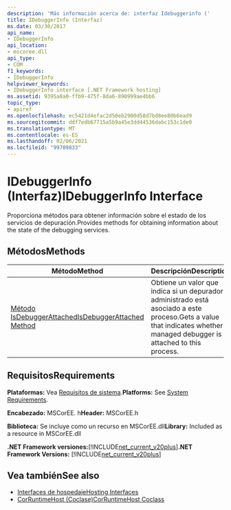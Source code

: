 ```yaml
---
description: 'Más información acerca de: interfaz Idebuggerinfo ('
title: IDebuggerInfo (Interfaz)
ms.date: 03/30/2017
api_name:
- IDebuggerInfo
api_location:
- mscoree.dll
api_type:
- COM
f1_keywords:
- IDebuggerInfo
helpviewer_keywords:
- IDebuggerInfo interface [.NET Framework hosting]
ms.assetid: 9395a8a0-ffb9-475f-8da6-890999ae4bb6
topic_type:
- apiref
ms.openlocfilehash: ec5421d4efac2d50eb2900d58d7bd8ee80b6ead9
ms.sourcegitcommit: ddf7edb67715a5b9a45e3dd44536dabc153c1de0
ms.translationtype: MT
ms.contentlocale: es-ES
ms.lasthandoff: 02/06/2021
ms.locfileid: "99709833"
---
```

# <a name="idebuggerinfo-interface"></a><span data-ttu-id="04acc-103">IDebuggerInfo (Interfaz)</span><span class="sxs-lookup"><span data-stu-id="04acc-103">IDebuggerInfo Interface</span></span>

<span data-ttu-id="04acc-104">Proporciona métodos para obtener información sobre el estado de los servicios de depuración.</span><span class="sxs-lookup"><span data-stu-id="04acc-104">Provides methods for obtaining information about the state of the debugging services.</span></span>  
  
## <a name="methods"></a><span data-ttu-id="04acc-105">Métodos</span><span class="sxs-lookup"><span data-stu-id="04acc-105">Methods</span></span>  
  
|<span data-ttu-id="04acc-106">Método</span><span class="sxs-lookup"><span data-stu-id="04acc-106">Method</span></span>|<span data-ttu-id="04acc-107">Descripción</span><span class="sxs-lookup"><span data-stu-id="04acc-107">Description</span></span>|  
|------------|-----------------|  
|[<span data-ttu-id="04acc-108">Método IsDebuggerAttached</span><span class="sxs-lookup"><span data-stu-id="04acc-108">IsDebuggerAttached Method</span></span>](idebuggerinfo-isdebuggerattached-method.md)|<span data-ttu-id="04acc-109">Obtiene un valor que indica si un depurador administrado está asociado a este proceso.</span><span class="sxs-lookup"><span data-stu-id="04acc-109">Gets a value that indicates whether a managed debugger is attached to this process.</span></span>|  
  
## <a name="requirements"></a><span data-ttu-id="04acc-110">Requisitos</span><span class="sxs-lookup"><span data-stu-id="04acc-110">Requirements</span></span>  

 <span data-ttu-id="04acc-111">**Plataformas:** Vea [Requisitos de sistema](../../get-started/system-requirements.md).</span><span class="sxs-lookup"><span data-stu-id="04acc-111">**Platforms:** See [System Requirements](../../get-started/system-requirements.md).</span></span>  
  
 <span data-ttu-id="04acc-112">**Encabezado:** MSCorEE. h</span><span class="sxs-lookup"><span data-stu-id="04acc-112">**Header:** MSCorEE.h</span></span>  
  
 <span data-ttu-id="04acc-113">**Biblioteca:** Se incluye como un recurso en MSCorEE.dll</span><span class="sxs-lookup"><span data-stu-id="04acc-113">**Library:** Included as a resource in MSCorEE.dll</span></span>  
  
 <span data-ttu-id="04acc-114">**.NET Framework versiones:**[!INCLUDE[net_current_v20plus](../../../../includes/net-current-v20plus-md.md)]</span><span class="sxs-lookup"><span data-stu-id="04acc-114">**.NET Framework Versions:** [!INCLUDE[net_current_v20plus](../../../../includes/net-current-v20plus-md.md)]</span></span>  
  
## <a name="see-also"></a><span data-ttu-id="04acc-115">Vea también</span><span class="sxs-lookup"><span data-stu-id="04acc-115">See also</span></span>

- [<span data-ttu-id="04acc-116">Interfaces de hospedaje</span><span class="sxs-lookup"><span data-stu-id="04acc-116">Hosting Interfaces</span></span>](hosting-interfaces.md)
- [<span data-ttu-id="04acc-117">CorRuntimeHost (Coclase)</span><span class="sxs-lookup"><span data-stu-id="04acc-117">CorRuntimeHost Coclass</span></span>](corruntimehost-coclass.md)
